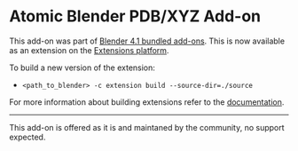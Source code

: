 # Atomic Blender PDB/XYZ Add-on

This add-on was part of [Blender 4.1 bundled add-ons](https://docs.blender.org/manual/en/4.1/addons/). This is now available as an extension on the [Extensions platform](https://extensions.blender.org/add-ons/atomic-blender-pdb-xyz).

To build a new version of the extension:
* `<path_to_blender> -c extension build --source-dir=./source`

For more information about building extensions refer to the [documentation](https://docs.blender.org/manual/en/dev/extensions/getting_started.html).

---

This add-on is offered as it is and maintaned by the community, no support expected.